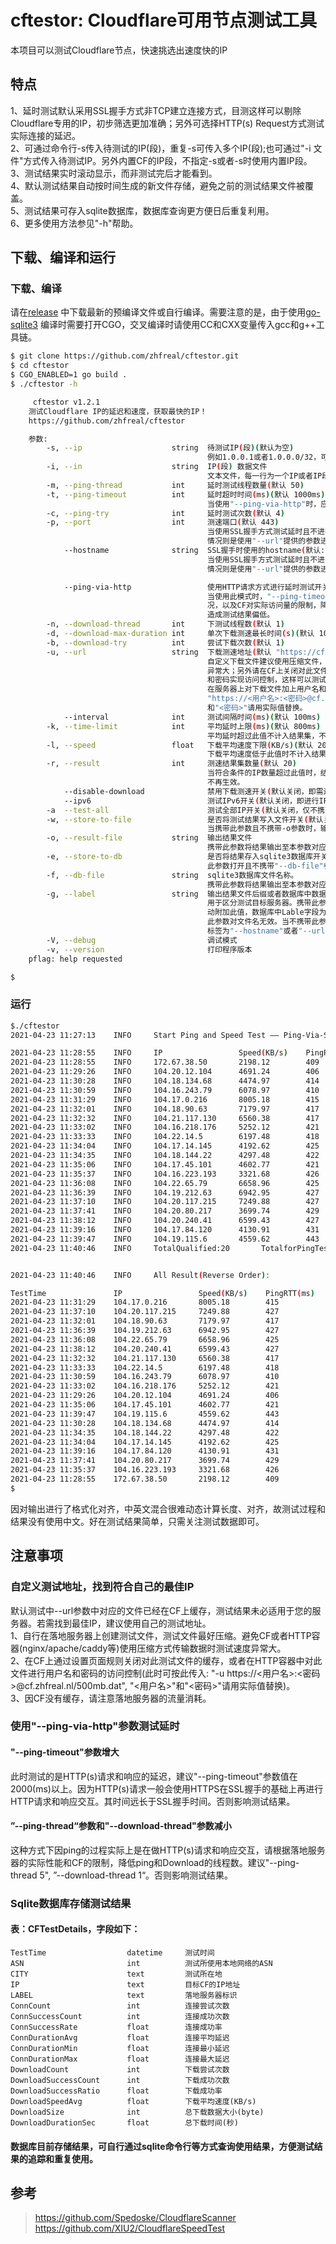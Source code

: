 # cftestor:  Cloudflare可用节点测试工具

本项目可以测试Cloudflare节点，快速挑选出速度快的IP
## 特点
1、延时测试默认采用SSL握手方式非TCP建立连接方式，目测这样可以剔除Cloudflare专用的IP，初步筛选更加准确；另外可选择HTTP(s) Request方式测试实际连接的延迟。<br>
2、可通过命令行-s传入待测试的IP(段)，重复-s可传入多个IP(段);也可通过"-i 文件"方式传入待测试IP。另外内置CF的IP段，不指定-s或者-s时使用内置IP段。<br>
3、测试结果实时滚动显示，而非测试完后才能看到。<br>
4、默认测试结果自动按时间生成的新文件存储，避免之前的测试结果文件被覆盖。<br>
5、测试结果可存入sqlite数据库，数据库查询更方便日后重复利用。<br>
6、更多使用方法参见"-h"帮助。<br>

## 下载、编译和运行

### 下载、编译

请在[release](https://github.com/XIU2/CloudflareSpeedTest/releases)
中下载最新的预编译文件或自行编译。需要注意的是，由于使用[go-sqlite3](https://github.com/mattn/go-sqlite3)
编译时需要打开CGO，交叉编译时请使用CC和CXX变量传入gcc和g++工具链。
```bash
$ git clone https://github.com/zhfreal/cftestor.git
$ cd cftestor
$ CGO_ENABLED=1 go build .
$ ./cftestor -h

     cftestor v1.2.1
    测试Cloudflare IP的延迟和速度，获取最快的IP！
    https://github.com/zhfreal/cftestor

    参数:
        -s, --ip                    string  待测试IP(段)(默认为空)
                                            例如1.0.0.1或者1.0.0.0/32，可重复使用测试多个IP或者IP段。
        -i, --in                    string  IP(段) 数据文件
                                            文本文件，每一行为一个IP或者IP段。
        -m, --ping-thread           int     延时测试线程数量(默认 50)
        -t, --ping-timeout          int     延时超时时间(ms)(默认 1000ms)
                                            当使用"--ping-via-http"时，应适当加大。
        -c, --ping-try              int     延时测试次数(默认 4)
        -p, --port                  int     测速端口(默认 443)
                                            当使用SSL握手方式测试延时且不进行下载测试时，需要根据此参数测试；其余
                                            情况则是使用"--url"提供的参数进行测试。
            --hostname              string  SSL握手时使用的hostname(默认: "cf.zhfreal.nl")
                                            当使用SSL握手方式测试延时且不进行下载测试时，需要根据此参数测试；其余
                                            情况则是使用"--url"提供的参数进行测试。

            --ping-via-http                 使用HTTP请求方式进行延时测试开关(默认关闭，即使用SSL握手方式测试延时)
                                            当使用此模式时，"--ping-timeout"应适当加大；另外请根据自身服务器的情
                                            况，以及CF对实际访问量的限制，降低--ping-thread值，避免访问量过大，
                                            造成测试结果偏低。
        -n, --download-thread       int     下测试线程数(默认 1)
        -d, --download-max-duration int     单次下载测速最长时间(s)(默认 10s)
        -b, --download-try          int     尝试下载次数(默认 1)
        -u, --url                   string  下载测速地址(默认 "https://cf.zhfreal.nl/500mb.dat")。
                                            自定义下载文件建议使用压缩文件，避免CF或者HTTP容器设置压缩时使测试速度
                                            异常大；另外请在CF上关闭对此文件的缓存或者在服务器上将此文件加上用户名
                                            和密码实现访问控制，这样可以测试经过CF后到实际服务器整个链路的速度。当
                                            在服务器上对下载文件加上用户名和密码的访问控制时，可以如下格式传入url:
                                            "https://<用户名>:<密码>@cf.zhfreal.nl/500mb.dat", "<用户名>"
                                            和"<密码>"请用实际值替换。
            --interval              int     测试间隔时间(ms)(默认 100ms)
        -k, --time-limit            int     平均延时上限(ms)(默认 800ms)
                                            平均延时超过此值不计入结果集，不再进行下载测试。
        -l, --speed                 float   下载平均速度下限(KB/s)(默认 2000KB/s)
                                            下载平均速度低于此值时不计入结果集。
        -r, --result                int     测速结果集数量(默认 20)
                                            当符合条件的IP数量超过此值时，结束测试。但是如果开启"--testall"，此值
                                            不再生效。
            --disable-download              禁用下载测速开关(默认关闭，即需进行下载测试)
            --ipv6                          测试IPv6开关(默认关闭，即进行IPv4测试，仅不携带-i且不携带-s时有效)
        -a  --test-all                      测试全部IP开关(默认关闭，仅不携带-s且不携带-i时有效)
        -w, --store-to-file                 是否将测试结果写入文件开关(默认关闭)
                                            当携带此参数且不携带-o参数时，输出文件名称自动生成。
        -o, --result-file           string  输出结果文件
                                            携带此参数将结果输出至本参数对应的文件。
        -e, --store-to-db                   是否将结果存入sqlite3数据库开关（默认关闭）
                                            此参数打开且不携带"--db-file"参数时，数据库文件默认为"ip.db"。
        -f, --db-file               string  sqlite3数据库文件名称。
                                            携带此参数将结果输出至本参数对应的数据库文件。
        -g, --label                 string  输出结果文件后缀或者数据库中数据记录的标签
                                            用于区分测试目标服务器。携带此参数时，在自动存储文件名模式下，文件名自
                                            动附加此值，数据库中Lable字段为此值。但如果携带"--result-file"时，
                                            此参数对文件名无效。当不携带此参数时，自动结果文件名后缀和数据库记录的
                                            标签为"--hostname"或者"--url"对应的域名。
        -V, --debug                         调试模式
        -v, --version                       打印程序版本
    pflag: help requested

$
```
### 运行
```bash
$./cftestor
2021-04-23 11:27:13    INFO     Start Ping and Speed Test —— Ping-Via-SSL  PingRTTMax(ms):800  SpeedMin(kB/s):2000  ResultLimit:20  PingTestThread:100  SpeedTestThread:1

2021-04-23 11:28:55    INFO     IP                 Speed(KB/s)    PingRTT(ms)    PingSR(%)
2021-04-23 11:28:55    INFO     172.67.38.50       2198.12        409            100.00
2021-04-23 11:29:26    INFO     104.20.12.104      4691.24        406            100.00
2021-04-23 11:30:28    INFO     104.18.134.68      4474.97        414            100.00
2021-04-23 11:30:59    INFO     104.16.243.79      6078.97        410            100.00
2021-04-23 11:31:29    INFO     104.17.0.216       8005.18        415            100.00
2021-04-23 11:32:01    INFO     104.18.90.63       7179.97        417            100.00
2021-04-23 11:32:32    INFO     104.21.117.130     6560.38        417            100.00
2021-04-23 11:33:02    INFO     104.16.218.176     5252.12        421            100.00
2021-04-23 11:33:33    INFO     104.22.14.5        6197.48        418            100.00
2021-04-23 11:34:04    INFO     104.17.14.145      4192.62        425            100.00
2021-04-23 11:34:35    INFO     104.18.144.22      4297.48        422            100.00
2021-04-23 11:35:06    INFO     104.17.45.101      4602.77        421            100.00
2021-04-23 11:35:37    INFO     104.16.223.193     3321.68        426            100.00
2021-04-23 11:36:08    INFO     104.22.65.79       6658.96        425            100.00
2021-04-23 11:36:39    INFO     104.19.212.63      6942.95        427            100.00
2021-04-23 11:37:10    INFO     104.20.117.215     7249.88        427            100.00
2021-04-23 11:37:41    INFO     104.20.80.217      3699.74        429            100.00
2021-04-23 11:38:12    INFO     104.20.240.41      6599.43        427            100.00
2021-04-23 11:39:16    INFO     104.17.84.120      4130.91        431            100.00
2021-04-23 11:39:47    INFO     104.19.115.6       4559.62        443            100.00
2021-04-23 11:40:46    INFO     TotalQualified:20       TotalforPingTest:1518043    TotalPingTested:7207     TotalforSpeedTest:2833     TotalSpeedTested:24


2021-04-23 11:40:46    INFO     All Result(Reverse Order):

TestTime               IP                 Speed(KB/s)    PingRTT(ms)    PingSR(%)
2021-04-23 11:31:29    104.17.0.216       8005.18        415            100.00
2021-04-23 11:37:10    104.20.117.215     7249.88        427            100.00
2021-04-23 11:32:01    104.18.90.63       7179.97        417            100.00
2021-04-23 11:36:39    104.19.212.63      6942.95        427            100.00
2021-04-23 11:36:08    104.22.65.79       6658.96        425            100.00
2021-04-23 11:38:12    104.20.240.41      6599.43        427            100.00
2021-04-23 11:32:32    104.21.117.130     6560.38        417            100.00
2021-04-23 11:33:33    104.22.14.5        6197.48        418            100.00
2021-04-23 11:30:59    104.16.243.79      6078.97        410            100.00
2021-04-23 11:33:02    104.16.218.176     5252.12        421            100.00
2021-04-23 11:29:26    104.20.12.104      4691.24        406            100.00
2021-04-23 11:35:06    104.17.45.101      4602.77        421            100.00
2021-04-23 11:39:47    104.19.115.6       4559.62        443            100.00
2021-04-23 11:30:28    104.18.134.68      4474.97        414            100.00
2021-04-23 11:34:35    104.18.144.22      4297.48        422            100.00
2021-04-23 11:34:04    104.17.14.145      4192.62        425            100.00
2021-04-23 11:39:16    104.17.84.120      4130.91        431            100.00
2021-04-23 11:37:41    104.20.80.217      3699.74        429            100.00
2021-04-23 11:35:37    104.16.223.193     3321.68        426            100.00
2021-04-23 11:28:55    172.67.38.50       2198.12        409            100.00
$
```
因对输出进行了格式化对齐，中英文混合很难动态计算长度、对齐，故测试过程和结果没有使用中文。好在测试结果简单，只需关注测试数据即可。
## 注意事项
### 自定义测试地址，找到符合自己的最佳IP
默认测试中--url参数中对应的文件已经在CF上缓存，测试结果未必适用于您的服务器。若需找到最佳IP，建议使用自己的测试地址。 <br>
1、自行在落地服务器上创建测试文件，测试文件最好压缩。避免CF或者HTTP容器(nginx/apache/caddy等)使用压缩方式传输数据时测试速度异常大。<br>
2、在CF上通过设置页面规则关闭对此测试文件的缓存，或者在HTTP容器中对此文件进行用户名和密码的访问控制(此时可按此传入: "-u https://<用户名>:<密码>@cf.zhfreal.nl/500mb.dat", "<用户名>"和"<密码>"请用实际值替换)。<br>
3、因CF没有缓存，请注意落地服务器的流量消耗。<br>

### 使用"--ping-via-http"参数测试延时
#### "--ping-timeout"参数增大
此时测试的是HTTP(s)请求和响应的延迟，建议"--ping-timeout"参数值在2000(ms)以上。因为HTTP(s)请求一般会使用HTTPS在SSL握手的基础上再进行HTTP请求和响应交互。其时间远长于SSL握手时间。否则影响测试结果。
#### ”--ping-thread“参数和"--download-thread"参数减小
这种方式下因ping的过程实际上是在做HTTP(s)请求和响应交互，请根据落地服务器的实际性能和CF的限制，降低ping和Download的线程数。建议"--ping-thread 5", ”--download-thread 1“。否则影响测试结果。


### Sqlite数据库存储测试结果
#### 表：CFTestDetails，字段如下：
    TestTime                  datetime     测试时间                         
    ASN                       int          测试所使用本地网络的ASN          
    CITY                      text         测试所在地                       
    IP                        text         目标CF的IP地址                   
    LABEL                     text         落地服务器标识                   
    ConnCount                 int          连接尝试次数                     
    ConnSuccessCount          int          连接成功次数                     
    ConnSuccessRate           float        连接成功率                       
    ConnDurationAvg           float        连接平均延迟                     
    ConnDurationMin           float        连接最小延迟                     
    ConnDurationMax           float        连接最大延迟                     
    DownloadCount             int          下载尝试次数                     
    DownloadSuccessCount      int          下载成功次数                     
    DownloadSuccessRatio      float        下载成功率                       
    DownloadSpeedAvg          float        下载平均速度(KB/s)               
    DownloadSize              int          总下载数据大小(byte)             
    DownloadDurationSec       float        总下载时间(秒) 
#### 数据库目前存储结果，可自行通过sqlite命令行等方式查询使用结果，方便测试结果的追踪和重复使用。
## 参考
> https://github.com/Spedoske/CloudflareScanner
> <br>
> https://github.com/XIU2/CloudflareSpeedTest
